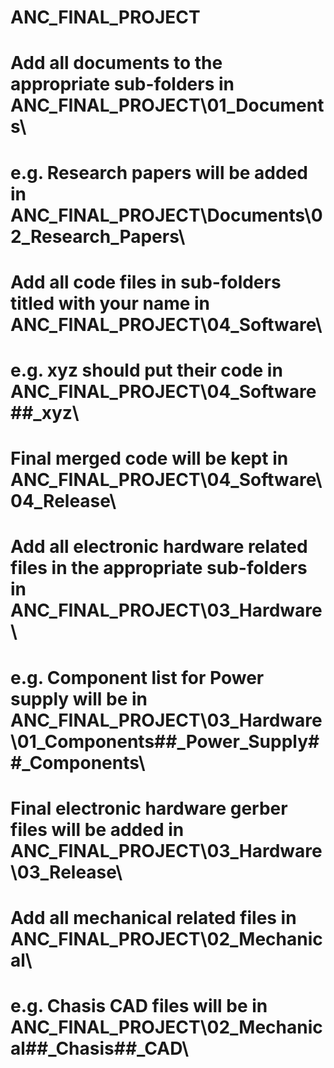 # ANC_FINAL_PROJECT

# Add all documents to the appropriate sub-folders in ANC_FINAL_PROJECT\01_Documents\
# e.g. Research papers will be added in ANC_FINAL_PROJECT\Documents\02_Research_Papers\

# Add all code files in sub-folders titled with your name in ANC_FINAL_PROJECT\04_Software\
# e.g. xyz should put their code in ANC_FINAL_PROJECT\04_Software\##_xyz\

# Final merged code will be kept in ANC_FINAL_PROJECT\04_Software\04_Release\

# Add all electronic hardware related files in the appropriate sub-folders in ANC_FINAL_PROJECT\03_Hardware\
# e.g. Component list for Power supply will be in ANC_FINAL_PROJECT\03_Hardware\01_Components\##_Power_Supply\##_Components\

# Final electronic hardware gerber files will be added in ANC_FINAL_PROJECT\03_Hardware\03_Release\

# Add all mechanical related files in ANC_FINAL_PROJECT\02_Mechanical\
# e.g. Chasis CAD files will be in ANC_FINAL_PROJECT\02_Mechanical\##_Chasis\##_CAD\